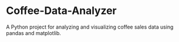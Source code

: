 # Coffee-Data-Analyzer
A Python project for analyzing and visualizing coffee sales data using pandas and matplotlib.
